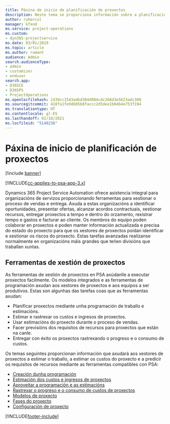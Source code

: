```yaml
---
title: Páxina de inicio de planificación de proxectos
description: Neste tema se proporciona información sobre a planificación de proxectos.
author: ruhercul
manager: kfend
ms.service: project-operations
ms.custom:
- dyn365-projectservice
ms.date: 03/01/2019
ms.topic: article
ms.author: rumant
audience: Admin
search.audienceType:
- admin
- customizer
- enduser
search.app:
- D365CE
- D365PS
- ProjectOperations
ms.openlocfilehash: 1439cc1543adbd304d984cdc268d3e5623adc309
ms.sourcegitcommit: 418fa1fe9d605b8faccc2d5dee1b04b4e753f194
ms.translationtype: HT
ms.contentlocale: gl-ES
ms.lasthandoff: 02/10/2021
ms.locfileid: "5148236"
---
```

# <a name="project-planning-home-page"></a>Páxina de inicio de planificación de proxectos

[!include [banner](../includes/psa-now-project-operations.md)]

[!INCLUDE[cc-applies-to-psa-app-3.x](../includes/cc-applies-to-psa-app-3x.md)]

Dynamics 365 Project Service Automation ofrece asistencia integral para organizacións de servizos proporcionando ferramentas para xestionar o proceso de vendas e entrega. Axuda a estas organizacións a identificar oportunidades, presentar ofertas, alcanzar acordos contractuais, xestionar recursos, entregar proxectos a tempo e dentro do orzamento, rexistrar tempo e gastos e facturar ao cliente. Os membros do equipo poden colaborar en proxectos e poden manter información actualizada e precisa do estado do proxecto para que os xestores de proxectos poidan identificar e xestionar os riscos do proxecto. Estas tarefas avanzadas realízanse normalmente en organizacións máis grandes que teñen divisións que traballan xuntas.

## <a name="project-management-tools"></a>Ferramentas de xestión de proxectos

As ferramentas de xestión de proxectos en PSA axúdanlle a executar proxectos facilmente. Os modelos integrados e as ferramentas de programación axudan aos xestores de proxectos e aos equipos a ser produtivos. Estas son algunhas das tarefas coas que as ferramentas axudan:

- Planificar proxectos mediante unha programación de traballo e estimacións.
- Estimar e rastrexar os custos e ingresos de proxectos.
- Usar estimacións do proxecto durante o proceso de vendas.
- Facer previsións dos requisitos de recursos para proxectos que están na canle.
- Entregar con éxito os proxectos rastrexando o progreso e o consumo de custos.

Os temas seguintes proporcionan información que axudará aos xestores de proxectos a estimar o traballo, a estimar os custos do proxecto e a predicir os requisitos de recursos mediante as ferramentas compatibles con PSA:

- [Creación dunha programación](project-creating.md)
- [Estimación dos custos e ingresos de proxectos](project-estimating.md)
- [Aproveitar a programación e as estimacións](project-leveraging.md)
- [Rastrexar o progreso e o consumo de custos de proxectos](project-tracking.md)
- [Modelos de proxecto](project-templates.md)
- [Fases do proxecto](project-stages.md)
- [Configuración de proxecto](project-settings.md)


[!INCLUDE[footer-include](../includes/footer-banner.md)]